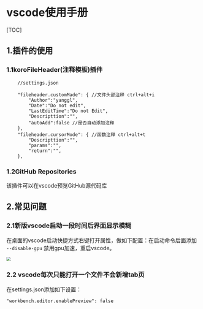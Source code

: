 # vscode使用手册

[TOC]



## 1.插件的使用

### 1.1koroFileHeader(注释模板)插件

```
    //settings.json
    
    "fileheader.customMade": { //文件头部注释 ctrl+alt+i
        "Author":"yanggl",
        "Date":"Do not edit",
        "LastEditTime":"Do not Edit",
        "Descripttion":"",
        "autoAdd":false //是否自动添加注释
    },
    "fileheader.cursorMode": { //函数注释 ctrl+alt+t
        "Descripttion":"",
        "params":"",
        "return":"",  
    },
```

### 1.2GitHub Repositories

该插件可以在vscode预览GitHub源代码库

## 2.常见问题

###  2.1新版vscode启动一段时间后界面显示模糊

在桌面的vscode启动快捷方式右键打开属性，做如下配置：在启动命令后面添加  `--disable-gpu`  禁用gpu加速，重启vscode。

<img src="https://github.com/Youngygl/studyNotes/blob/master/assets/img/20200609004650.png" style="zoom: 67%;" />

### 2.2 vscode每次只能打开一个文件不会新增tab页

在settings.json添加如下设置：

```
"workbench.editor.enablePreview": false
```

